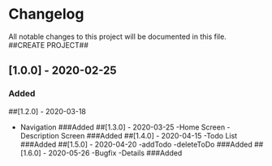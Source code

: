 # Changelog
All notable changes to this project will be documented in this file.
##CREATE PROJECT##
## [1.0.0] - 2020-02-25
### Added
##[1.2.0] - 2020-03-18
- Navigation
###Added
##[1.3.0] - 2020-03-25
-Home Screen
-Description Screen
###Added
##[1.4.0] - 2020-04-15
-Todo List
###Added
##[1.5.0] - 2020-04-20
-addTodo
-deleteToDo
###Added
##[1.6.0] - 2020-05-26
-Bugfix
-Details
###Added

